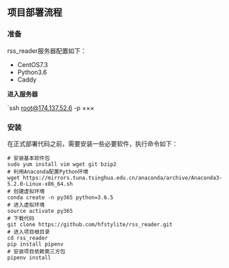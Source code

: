 ## 项目部署流程

### 准备

rss_reader服务器配置如下：

- CentOS7.3
- Python3.6
- Caddy

**进入服务器**

`ssh root@174.137.52.6 -p ×××

### 安装

在正式部署代码之前，需要安装一些必要软件，执行命令如下：

``` shell
# 安装基本软件包
sudo yum install vim wget git bzip2
# 利用Anaconda配置Python环境
wget https://mirrors.tuna.tsinghua.edu.cn/anaconda/archive/Anaconda3-5.2.0-Linux-x86_64.sh
# 创建虚拟环境
conda create -n py365 python=3.6.5
# 进入虚拟环境
source activate py365
# 下载代码
git clone https://github.com/hfstylite/rss_reader.git
# 进入项目根目录
cd rss_reader
pip install pipenv
# 安装项目依赖第三方包
pipenv install
```

